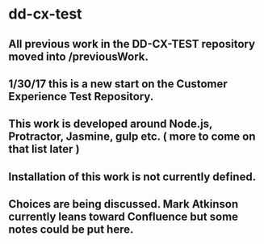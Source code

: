 # dd-cx-test    
##  All previous work in the DD-CX-TEST repository moved into /previousWork.
##  1/30/17 this is a new start on the Customer Experience Test Repository.
##  This work is developed around Node.js, Protractor, Jasmine, gulp etc. ( more to come on that list later )
##  Installation of this work is not currently defined.
##  	Choices are being discussed. Mark Atkinson currently leans toward Confluence but some notes could be put here.


